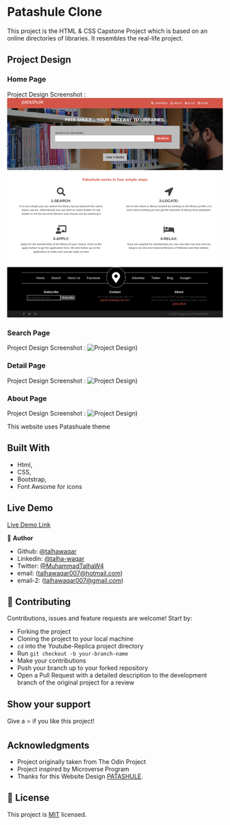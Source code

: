 # Patashule Clone

This project is the HTML &amp; CSS Capstone Project which is based on an online directories of libraries. It resembles the real-life project.

## Project Design

### Home Page

Project Design Screenshot : ![Project Design](images/Home.png)

### Search Page

Project Design Screenshot : ![Project Design](Search-page.png))

### Detail Page

Project Design Screenshot : ![Project Design](Detail-page.png))

### About Page

Project Design Screenshot : ![Project Design](Aboutus-Page.png))

This website uses Patashuale theme

## Built With

- Html,
- CSS,
- Bootstrap,
- Font Awsome for icons

## Live Demo

[Live Demo Link](https://talhawaqar.github.io/Patashule-Library/)

👤 **Author**

- Github: [@talhawaqar](https://github.com/talhawaqar)
- Linkedin: [@talha-waqar](https://www.linkedin.com/in/talha-waqar-977257145/)
- Twitter: [@MuhammadTalhaW4](https://twitter.com/MuhammadTalhaW4)
- email: (talhawaqar007@hotmail.com)
- email-2: (talhawaqar007@gmail.com)

## 🤝 Contributing

Contributions, issues and feature requests are welcome! Start by:

- Forking the project
- Cloning the project to your local machine
- `cd` into the Youtube-Replica project directory
- Run `git checkout -b your-branch-name`
- Make your contributions
- Push your branch up to your forked repository
- Open a Pull Request with a detailed description to the development branch of the original project for a review

## Show your support

Give a ⭐️ if you like this project!

## Acknowledgments

- Project originally taken from The Odin Project
- Project inspired by Microverse Program
- Thanks for this Website Design [PATASHULE](https://www.behance.net/gallery/25563385/PatashuleKE).

## 📝 License

This project is [MIT](https://opensource.org/licenses/MIT) licensed.
